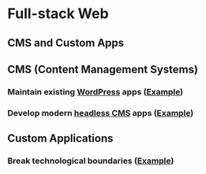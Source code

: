 # Full-stack Web

## CMS and Custom Apps <!-- .element: class="fragment" -->

<!-- NEXT-V -->

## CMS (Content Management Systems)

### Maintain existing <!-- .element: class="fragment" -->[WordPress](https://wordpress.org/)<!-- .element: target="_blank" --> apps ([Example](https://schoen.studio/)<!-- .element: target="_blank" -->)

### Develop modern <!-- .element: class="fragment" -->[headless CMS](https://strapi.io/)<!-- .element: target="_blank" --> apps ([Example](https://thermohub.net/)<!-- .element: target="_blank" -->)

<!-- NEXT-V -->

## Custom Applications

### Break technological boundaries <!-- .element: class="fragment" -->([Example](https://cemgems.app/)<!-- .element: target="_blank" -->)
